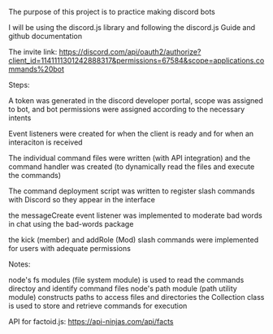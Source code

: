 The purpose of this project is to practice making discord bots

I will be using the discord.js library and following the discord.js Guide and github documentation

The invite link: https://discord.com/api/oauth2/authorize?client_id=1141111301242888317&permissions=67584&scope=applications.commands%20bot

Steps:

A token was generated in the discord developer portal, scope was assigned to bot, and bot permissions were assigned according to the necessary intents

Event listeners were created for when the client is ready and for when an interaciton is received

The individual command files were written (with API integration) and the command handler was created (to dynamically read the files and execute the commands)

The command deployment script was written to register slash commands with Discord so they appear in the interface

the messageCreate event listener was implemented to moderate bad words in chat using the bad-words package

the kick (member) and addRole (Mod) slash commands were implemented for users with adequate permissions

Notes:

node's fs modules (file system module) is used to read the commands directoy and identify command files
node's path module (path utility module) constructs paths to access files and directories
the Collection class is used to store and retrieve commands for execution

API for factoid.js: https://api-ninjas.com/api/facts